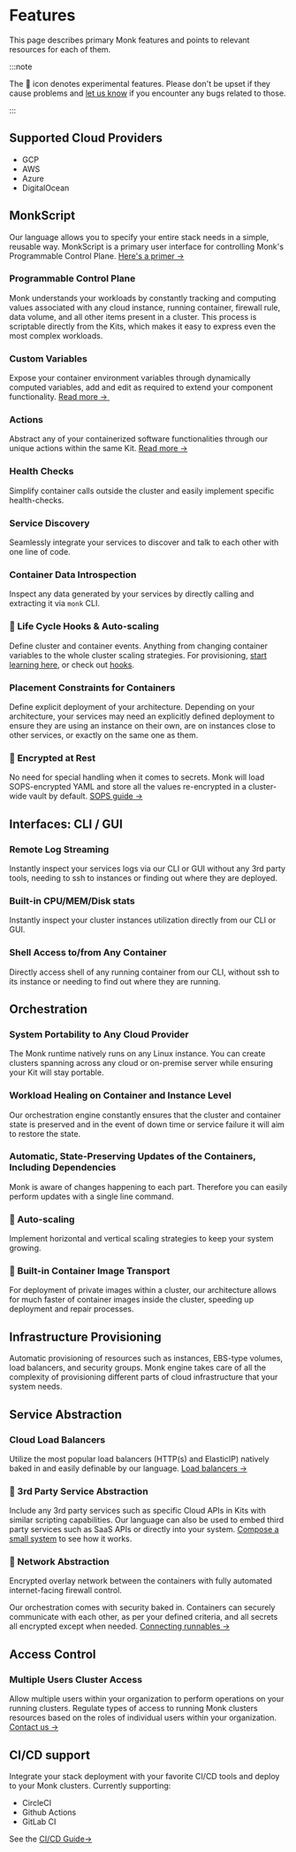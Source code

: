 # Features

This page describes primary Monk features and points to relevant resources for each of them.

:::note

The 🧪​ icon denotes experimental features. Please don't be upset if they cause problems and [let us know](support.md) if you encounter any bugs related to those.

:::

## Supported Cloud Providers

-   GCP
-   AWS
-   Azure
-   DigitalOcean

## MonkScript

Our language allows you to specify your entire stack needs in a simple, reusable way. MonkScript is a primary user interface for controlling Monk's Programmable Control Plane. [Here's a primer &#8594;
](publishers.md/#publishing-a-primer)

### Programmable Control Plane

Monk understands your workloads by constantly tracking and computing values associated with any cloud instance, running container, firewall rule, data volume, and all other items present in a cluster. This process is scriptable directly from the Kits, which makes it easy to express even the most complex workloads.

### Custom Variables

Expose your container environment variables through dynamically computed variables, add and edit as required to extend your component functionality. [Read more &#8594;
](monkscript/yaml/runnables.md#variables)​

### Actions

Abstract any of your containerized software functionalities through our unique actions within the same Kit. [Read more​ &#8594;
](monkscript/yaml/runnables.md#actions)

### Health Checks

Simplify container calls outside the cluster and easily implement specific health-checks.

### Service Discovery

Seamlessly integrate your services to discover and talk to each other with one line of code.

### Container Data Introspection

Inspect any data generated by your services by directly calling and extracting it via `monk` CLI.

### 🧪 Life Cycle Hooks & Auto-scaling

Define cluster and container events. Anything from changing container variables to the whole cluster scaling strategies. For provisioning, [start learning here](provisioning-via-templates), or check out [hooks](hooks.md).

### Placement Constraints for Containers

Define explicit deployment of your architecture. Depending on your architecture, your services may need an explicitly defined deployment to ensure they are using an instance on their own, are on instances close to other services, or exactly on the same one as them.

### 🧪 Encrypted at Rest

No need for special handling when it comes to secrets. Monk will load SOPS-encrypted YAML and store all the values re-encrypted in a cluster-wide vault by default. [SOPS guide &#8594;
](passing-secrets.md)

## Interfaces: CLI / GUI

### Remote Log Streaming

Instantly inspect your services logs via our CLI or GUI without any 3rd party tools, needing to ssh to instances or finding out where they are deployed.

### Built-in CPU/MEM/Disk stats

Instantly inspect your cluster instances utilization directly from our CLI or GUI.

### Shell Access to/from Any Container

Directly access shell of any running container from our CLI, without ssh to its instance or needing to find out where they are running.

## Orchestration

### System Portability to Any Cloud Provider

The Monk runtime natively runs on any Linux instance. You can create clusters spanning across any cloud or on-premise server while ensuring your Kit will stay portable.

### Workload Healing on Container and Instance Level

Our orchestration engine constantly ensures that the cluster and container state is preserved and in the event of down time or service failure it will aim to restore the state.

### Automatic, State-Preserving Updates of the Containers, Including Dependencies

Monk is aware of changes happening to each part. Therefore you can easily perform updates with a single line command.

### 🧪 Auto-scaling

Implement horizontal and vertical scaling strategies to keep your system growing.

### 🧪 Built-in Container Image Transport

For deployment of private images within a cluster, our architecture allows for much faster of container images inside the cluster, speeding up deployment and repair processes.

## Infrastructure Provisioning

Automatic provisioning of resources such as instances, EBS-type volumes, load balancers, and security groups. Monk engine takes care of all the complexity of provisioning different parts of cloud infrastructure that your system needs.

## Service Abstraction

### Cloud Load Balancers

Utilize the most popular load balancers (HTTP(s) and ElasticIP) natively baked in and easily definable by our language. [Load balancers &#8594;
](load-balancers.md)

### 🧪 3rd Party Service Abstraction

Include any 3rd party services such as specific Cloud APIs in Kits with similar scripting capabilities. Our language can also be used to embed third party services such as SaaS APIs or directly into your system. [Compose a small system](basic-app.md) to see how it works.

### 🧪 Network Abstraction

Encrypted overlay network between the containers with fully automated internet-facing firewall control.

Our orchestration comes with security baked in. Containers can securely communicate with each other, as per your defined criteria, and all secrets all encrypted except when needed. [Connecting runnables &#8594;
](connecting-runnables.md)

## Access Control

### Multiple Users Cluster Access

Allow multiple users within your organization to perform operations on your running clusters. Regulate types of access to running Monk clusters resources based on the roles of individual users within your organization. [Contact us &#8594;
](https://monk-io.typeform.com/to/Wd9BokCb)

## CI/CD support

Integrate your stack deployment with your favorite CI/CD tools and deploy to your Monk clusters. Currently supporting:

-   CircleCI
-   Github Actions
-   GitLab CI

See the [CI/CD Guide&#8594;
](ci-cd)
